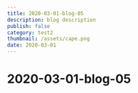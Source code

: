 ```yaml
---
title: 2020-03-01-blog-05
description: blog description
publish: false
category: test2
thumbnail: /assets/cape.png
date: 2020-03-01
---
```


# 2020-03-01-blog-05

